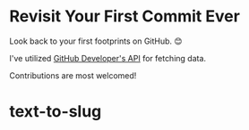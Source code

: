Revisit Your First Commit Ever
======================

Look back to your first footprints on GitHub. :blush:

I've utilized [GitHub Developer's API](http://developer.github.com) for fetching data.

Contributions are most welcomed!
# text-to-slug
